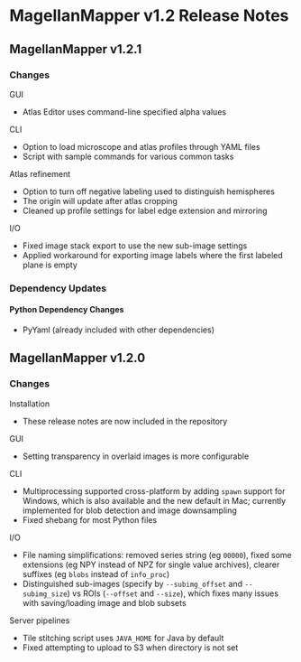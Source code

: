 # MagellanMapper v1.2 Release Notes

## MagellanMapper v1.2.1

### Changes

GUI
- Atlas Editor uses command-line specified alpha values

CLI
- Option to load microscope and atlas profiles through YAML files
- Script with sample commands for various common tasks

Atlas refinement
- Option to turn off negative labeling used to distinguish hemispheres
- The origin will update after atlas cropping
- Cleaned up profile settings for label edge extension and mirroring

I/O
- Fixed image stack export to use the new sub-image settings
- Applied workaround for exporting image labels where the first labeled plane is empty

### Dependency Updates

#### Python Dependency Changes

- PyYaml (already included with other dependencies)

## MagellanMapper v1.2.0

### Changes

Installation
- These release notes are now included in the repository

GUI
- Setting transparency in overlaid images is more configurable

CLI
- Multiprocessing supported cross-platform by adding `spawn` support for Windows, which is also available and the new default in Mac; currently implemented for blob detection and image downsampling
- Fixed shebang for most Python files

I/O
- File naming simplifications: removed series string (eg `00000`), fixed some extensions (eg NPY instead of NPZ for single value archives), clearer suffixes (eg `blobs` instead of `info_proc`)
- Distinguished sub-images (specify by `--subimg_offset` and `--subimg_size`) vs ROIs (`--offset` and `--size`), which fixes many issues with saving/loading image and blob subsets

Server pipelines
- Tile stitching script uses `JAVA_HOME` for Java by default
- Fixed attempting to upload to S3 when directory is not set
